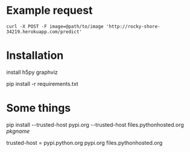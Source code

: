 # Example request
  `curl -X POST -F image=@path/to/image 'http://rocky-shore-34219.herokuapp.com/predict'`

# Installation

install h5py
graphviz

pip install -r requirements.txt


# Some things
pip install --trusted-host pypi.org --trusted-host files.pythonhosted.org *pkgname*

trusted-host = pypi.python.org
               pypi.org
               files.pythonhosted.org

